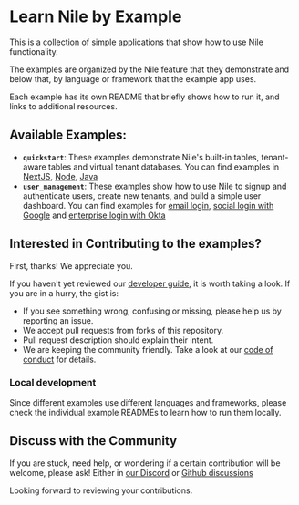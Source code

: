 # Learn Nile by Example

This is a collection of simple applications that show how to use Nile functionality.

The examples are organized by the Nile feature that they demonstrate and below that, by language or framework that the example app uses.

Each example has its own README that briefly shows how to run it, and links to additional resources.

## Available Examples:

- **`quickstart`**: These examples demonstrate Nile's built-in tables, tenant-aware tables and virtual tenant databases. You can find examples in [NextJS](./quickstart/nextjs/README.md), [Node](./quickstart/node_react/README.md), [Java](./quickstart/java/README.md)
- **`user_management`**: These examples show how to use Nile to signup and authenticate users, create new tenants, and build a simple user dashboard. You can find examples for [email login](./user_management/email_login/NextJS/README.md), [social login with Google](./user_management/social_login_google/NextJS/README.md) and [enterprise login with Okta](./user_management/sso_login_okta/NextJS/README.md)

## Interested in Contributing to the examples?

First, thanks! We appreciate you.

If you haven't yet reviewed our [developer guide](../DEVELOPERS.md), it is worth taking a look. If you are in a hurry, the gist is:

- If you see something wrong, confusing or missing, please help us by reporting an issue.
- We accept pull requests from forks of this repository.
- Pull request description should explain their intent.
- We are keeping the community friendly. Take a look at our [code of conduct](../CODE_OF_CONDUCT.md) for details.

### Local development

Since different examples use different languages and frameworks, please check the individual example READMEs to learn how to run them locally.

## Discuss with the Community

If you are stuck, need help, or wondering if a certain contribution will be welcome, please ask! Either in [our Discord](https://discord.com/invite/8UuBB84tTy) or [Github discussions](https://github.com/orgs/niledatabase/discussions)

Looking forward to reviewing your contributions.

